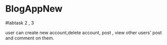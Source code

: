 # BlogAppNew
#labtask 2 , 3

user can create new account,delete account, post , view other users' post and comment on them. 
